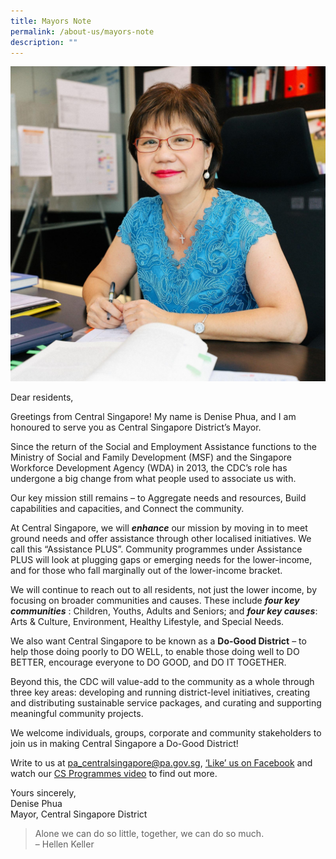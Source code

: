 ```yaml
---
title: Mayors Note
permalink: /about-us/mayors-note
description: ""
---
```

![Mayor's Note](/images/About%20Us/photo-2021-04-12-17-39-57.jpg)

Dear residents,

Greetings from Central Singapore! My name is Denise Phua, and I am honoured to serve you as Central Singapore District’s Mayor.

Since the return of the Social and Employment Assistance functions to the Ministry of Social and Family Development (MSF) and the Singapore Workforce Development Agency (WDA) in 2013, the CDC’s role has undergone a big change from what people used to associate us with.

Our key mission still remains – to Aggregate needs and resources, Build capabilities and capacities, and Connect the community.

At Central Singapore, we will _**enhance**_ our mission by moving in to meet ground needs and offer assistance through other localised initiatives. We call this “Assistance PLUS”. Community programmes under Assistance PLUS will look at plugging gaps or emerging needs for the lower-income, and for those who fall marginally out of the lower-income bracket.

We will continue to reach out to all residents, not just the lower income, by focusing on broader communities and causes. These include **_four key communities_** : Children, Youths, Adults and Seniors; and **_four key causes_**: Arts & Culture, Environment, Healthy Lifestyle, and Special Needs.

We also want Central Singapore to be known as a **Do-Good District** – to help those doing poorly to DO WELL, to enable those doing well to DO BETTER, encourage everyone to DO GOOD, and DO IT TOGETHER.

Beyond this, the CDC will value-add to the community as a whole through three key areas: developing and running district-level initiatives, creating and distributing sustainable service packages, and curating and supporting meaningful community projects.

We welcome individuals, groups, corporate and community stakeholders to join us in making Central Singapore a Do-Good District! 

Write to us at [pa\_centralsingapore@pa.gov.sg](mailto:pa_centralsingapore@pa.gov.sg), [‘Like’ us on Facebook](https://www.facebook.com/centralsgcdc) and watch our [CS Programmes video](https://www.youtube.com/watch?v=KO6o0Inngo4) to find out more.

Yours sincerely,  
Denise Phua  
Mayor, Central Singapore District

> Alone we can do so little, together, we can do so much.  
> – Hellen Keller